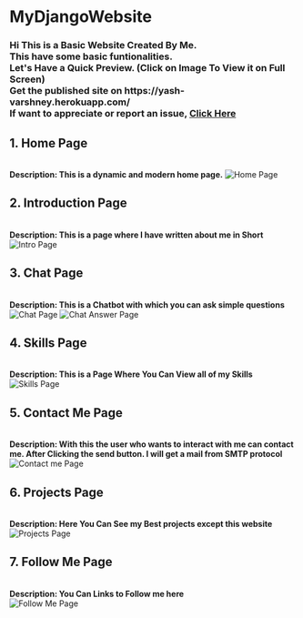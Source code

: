 <h1>MyDjangoWebsite</h1>

<h3>Hi This is a Basic Website Created By Me.<br>
This have some basic funtionalities.<br>
Let's Have a Quick Preview. (Click on Image To View it on Full Screen)<br>
Get the published site on https://yash-varshney.herokuapp.com/<br>
If want to appreciate or report an issue, <a href="https://github.com/Yash-Varshney-Creativities/MyDjangoWebsite/issues/new">Click Here</a></h3>


<b><h2>1. Home Page</h2></b><br>
<b>Description: This is a dynamic and modern home page.</b>
<img src="https://i.ibb.co/XYzXF0F/Home.png" alt="Home Page">

<b><h2>2. Introduction Page</h2></b><br>
<b>Description: This is a page where I have written about me in Short</b>
<img src="https://i.ibb.co/GTBLp51/image.png" alt="Intro Page">

<b><h2>3. Chat Page</h2></b><br>
<b>Description: This is a Chatbot with which you can ask simple questions</b>
<img src="https://i.ibb.co/WcWJ6YX/image.png" alt="Chat Page">
<img src="https://i.ibb.co/n0cCx1N/image.png" alt="Chat Answer Page">

<b><h2>4. Skills Page</h2></b><br>
<b>Description: This is a Page Where You Can View all of my Skills</b><br>
<img src="https://i.ibb.co/ZzV1dr5/image.png" alt="Skills Page">

<b><h2>5. Contact Me Page</h2></b><br>
<b>Description: With this the user who wants to interact with me can contact me. After Clicking the send button. I will get a mail from SMTP protocol</b><br>
<img src="https://i.ibb.co/Cv8rX6N/image.png" alt="Contact me Page">

<b><h2>6. Projects Page</h2></b><br>
<b>Description: Here You Can See my Best projects except this website</b><br>
<img src="https://i.ibb.co/Wgt1KN5/image.png" alt="Projects Page">

<b><h2>7. Follow Me Page</h2></b><br>
<b>Description: You Can Links to Follow me here</b><br>
<img src="https://i.ibb.co/2YMTqWw/image.png" alt="Follow Me Page">

<h2> 
